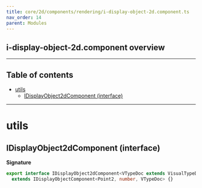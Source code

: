 ```yaml
---
title: core/2d/components/rendering/i-display-object-2d.component.ts
nav_order: 14
parent: Modules
---
```


## i-display-object-2d.component overview

---

<h2 class="text-delta">Table of contents</h2>

- [utils](#utils)
  - [IDisplayObject2dComponent (interface)](#idisplayobject2dcomponent-interface)

---

# utils

## IDisplayObject2dComponent (interface)

**Signature**

```ts
export interface IDisplayObject2dComponent<VTypeDoc extends VisualTypeDocRepo2D = VisualTypeDocRepo2D>
  extends IDisplayObjectComponent<Point2, number, VTypeDoc> {}
```

